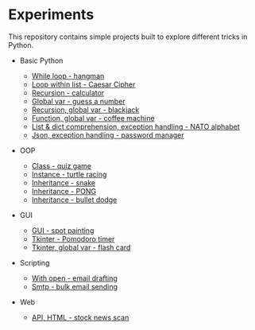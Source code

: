 # Experiments

This repository contains simple projects built to explore different tricks in Python.

- Basic Python
  - [While loop - hangman](https://github.com/hoytlui/Experiments/tree/main/While%20loop%20-%20hangman)
  - [Loop within list - Caesar Cipher](https://github.com/hoytlui/Experiments/tree/main/Loop%20within%20list%20-%20Caesar%20Cipher)
  - [Recursion - calculator](https://github.com/hoytlui/Experiments/tree/main/Recursion%20-%20calculator)
  - [Global var - guess a number](https://github.com/hoytlui/Experiments/tree/main/Global%20var%20-%20guess%20a%20number)
  - [Recursion, global var - blackjack](https://github.com/hoytlui/Experiments/tree/main/Recursion%2C%20global%20var%20-%20blackjack)
  - [Function, global var - coffee machine](https://github.com/hoytlui/Experiments/tree/main/Function%2C%20global%20var%20-%20coffee%20machine)
  - [List & dict comprehension, exception handling - NATO alphabet](https://github.com/hoytlui/Experiments/tree/main/List%20%26%20dict%20comprehension%2C%20exception%20handling%20-%20NATO%20alphabet)
  - [Json, exception handling - password manager](https://github.com/hoytlui/Experiments/tree/main/Json%2C%20exception%20handling%20-%20password%20manager)

- OOP
  - [Class - quiz game](https://github.com/hoytlui/Experiments/tree/main/Class%20-%20quiz%20game)
  - [Instance - turtle racing](https://github.com/hoytlui/Experiments/tree/main/Instance%20-%20turtle%20racing)
  - [Inheritance - snake](https://github.com/hoytlui/Experiments/tree/main/Inheritance%20-%20snake)
  - [Inheritance - PONG](https://github.com/hoytlui/Experiments/tree/main/Inheritance%20-%20pong)
  - [Inheritance - bullet dodge](https://github.com/hoytlui/Experiments/tree/main/Inheritance%20-%20bullet%20dodge)

- GUI
  - [GUI - spot painting](https://github.com/hoytlui/Experiments/tree/main/GUI%20-%20spot%20painting)
  - [Tkinter - Pomodoro timer](https://github.com/hoytlui/Experiments/tree/main/Tkinter%20-%20Pomodoro%20timer)
  - [Tkinter, global var - flash card](https://github.com/hoytlui/Experiments/tree/main/Tkinter%2C%20global%20var%20-%20flash%20card)

- Scripting
  - [With open - email drafting](https://github.com/hoytlui/Experiments/tree/main/With%20open%20-%20email%20drafting)
  - [Smtp - bulk email sending](https://github.com/hoytlui/Experiments/tree/main/Smtp%20-%20bulk%20email%20sending)

- Web
  - [API, HTML - stock news scan](https://github.com/hoytlui/Experiments/tree/main/API%2C%20HTML%20-%20stock%20news%20scan)
